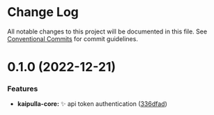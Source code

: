 # Change Log

All notable changes to this project will be documented in this file.
See [Conventional Commits](https://conventionalcommits.org) for commit guidelines.

# 0.1.0 (2022-12-21)


### Features

* **kaipulla-core:** :sparkles: api token authentication ([336dfad](https://github.com/helluwa/opensource/commit/336dfade0b2d4eda4db01c0199848066360f24fb))

